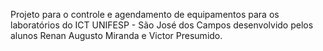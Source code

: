 Projeto para o controle e agendamento de equipamentos para os laboratórios do ICT UNIFESP - São José dos Campos desenvolvido pelos alunos Renan Augusto Miranda e Victor Presumido.